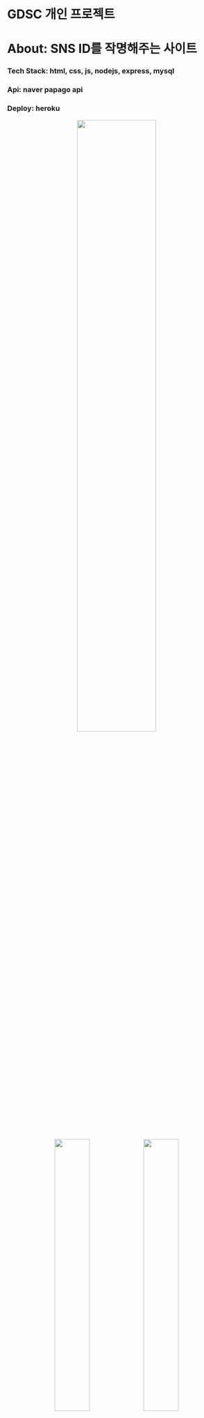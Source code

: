 # GDSC 개인 프로젝트
# About: SNS ID를 작명해주는 사이트
### Tech Stack: html, css, js, nodejs, express, mysql
### Api: naver papago api
### Deploy: heroku

<p align="center">

<img width="60%" style="border-radius: 20px" src="https://user-images.githubusercontent.com/80975932/160277429-ce6f9f24-ead5-449b-88b4-e78eb3db41bb.PNG"/>
<img width="40%" src="https://user-images.githubusercontent.com/80975932/160277488-108ad5c1-429a-438b-a1ae-c606fa90ae4d.PNG"/>
<img width="40%" src="https://user-images.githubusercontent.com/80975932/160277495-20a2d67a-202f-490f-94d6-7a871042835a.PNG"/>
<img width="40%" src="https://user-images.githubusercontent.com/80975932/160277498-c6ea8a32-9efa-420e-9af5-7f4e1123c29a.PNG"/>
<img width="40%" src="https://user-images.githubusercontent.com/80975932/160277502-b5ebe1d9-eb73-4ccd-96a9-f4a9996221fa.PNG"/>
<img width="40%" src="https://user-images.githubusercontent.com/80975932/160277570-2a91133f-810a-4124-835a-eafc98be1536.PNG"/>
</
